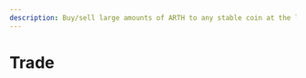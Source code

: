 ```yaml
---
description: Buy/sell large amounts of ARTH to any stable coin at the lowest slippage.
---
```


# Trade

